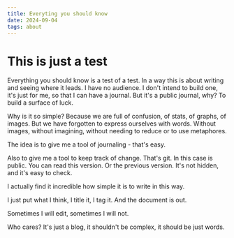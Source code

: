 ```yaml
---
title: Everyting you should know
date: 2024-09-04
tags: about
---
```


# This is just a test

Everything you should know is a test of a test. In a way this is about writing and seeing where it leads. I have no audience. I don't intend to build one, it's just for me, so that I can have a journal. But it's a public journal, why? To build a surface of luck. 

Why is it so simple? Because we are full of confusion, of stats, of graphs, of images. But we have forgotten to express ourselves with words. Without images, without imagining, without needing to reduce or to use metaphores. 

The idea is to give me a tool of journaling - that's easy. 

Also to give me a tool to keep track of change. That's git. In this case is public. You can read this version. Or the previous version. It's not hidden, and it's easy to check. 

I actually find it incredible how simple it is to write in this way. 

I just put what I think, I title it, I tag it. And the document is out. 

Sometimes I will edit, sometimes I will not. 

Who cares? It's just a blog, it shouldn't be complex, it should be just words.

